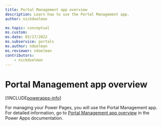 ```yaml
---
title: Portal Management app overview
description: Learn how to use the Portal Management app.
author: nickdoelman

ms.topic: conceptual
ms.custom: 
ms.date: 03/17/2022
ms.subservice: portals
ms.author: ndoelman
ms.reviewer: ndoelman
contributors:
    - nickdoelman
---
```


# Portal Management app overview


[!INCLUDE[powerapps-info](includes/powerapps-info.md)]

For managing your Power Pages, you will use the Portal Management app. For detailed information, go to [Portal Management app overview](/powerapps/maker/portals/configure/configure-portal) in the Power Apps documentation.




